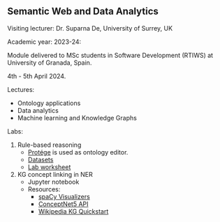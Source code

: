 ## Semantic Web and Data Analytics


Visiting lecturer: Dr. Suparna De, University of Surrey, UK

Academic year: 2023-24:

Module delivered to MSc students in Software Development (RTIWS) at University of Granada, Spain.

4th - 5th April 2024.

Lectures:
- Ontology applications
- Data analytics
- Machine learning and Knowledge Graphs

Labs:
1. Rule-based reasoning
   - [Protége](https://protege.stanford.edu) is used as ontology editor.
   - [Datasets](ontologies)
   - [Lab worksheet](SWRL_Practical_Exercise.pdf)
2. KG concept linking in NER
   * Jupyter notebook
   * Resources:
       * [spaCy Visualizers](https://spacy.io/usage/visualizers#dep)
       * [ConceptNet5 API](https://github.com/commonsense/conceptnet5/wiki/API)
       * [Wikipedia KG Quickstart](https://wikipedia.readthedocs.io/en/latest/quickstart.html)
